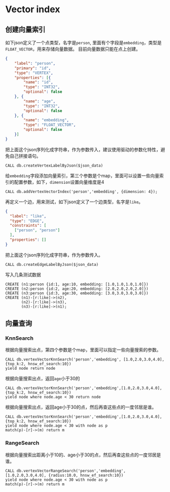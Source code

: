 # Vector index
## 创建向量索引
如下json定义了一个点类型，名字是`person`, 里面有个字段是`embedding`，类型是`FLOAT_VECTOR`，用来存储向量数据。
目前向量数据只能在点上创建。

```json
{
	"label": "person",
	"primary": "id",
	"type": "VERTEX",
	"properties": [{
		"name": "id",
		"type": "INT32",
		"optional": false
	}, {
		"name": "age",
		"type": "INT32",
		"optional": false
	}, {
		"name": "embedding",
		"type": "FLOAT_VECTOR",
		"optional": false
	}]
}

```
把上面这个json序列化成字符串，作为参数传入，建议使用驱动的参数化特性，避免自己拼接语句。
```
CALL db.createVertexLabelByJson($json_data)
```
给`embedding`字段添加向量索引，第三个参数是个map，里面可以设置一些向量索引的配置参数，如下，`dimension`设置向量维度是4
```
CALL db.addVertexVectorIndex('person','embedding', {dimension: 4});
```

再定义一个边，用来测试，如下json定义了一个边类型，名字是`like`。
```json
{
  "label": "like",
  "type": "EDGE",
  "constraints": [
    ["person", "person"]
  ],
  "properties": []
}
```
把上面这个json序列化成字符串，作为参数传入。
```
CALL db.createEdgeLabelByJson($json_data)
```

写入几条测试数据
```
CREATE (n1:person {id:1, age:10, embedding: [1.0,1.0,1.0,1.0]})
CREATE (n2:person {id:2, age:20, embedding: [2.0,2.0,2.0,2.0]})
CREATE (n3:person {id:3, age:30, embedding: [3.0,3.0,3.0,3.0]})
CREATE (n1)-[r:like]->(n2),
       (n2)-[r:like]->(n3),
       (n3)-[r:like]->(n1);
```
## 向量查询
### KnnSearch
根据向量搜索出点，第四个参数是个map，里面可以指定一些向量搜索的参数。
```
CALL db.vertexVectorKnnSearch('person','embedding', [1.0,2.0,3.0,4.0], {top_k:2, hnsw_ef_search:10})
yield node return node
```
根据向量搜索出点，返回`age`小于30的
```
CALL db.vertexVectorKnnSearch('person','embedding',[1.0,2.0,3.0,4.0], {top_k:2, hnsw_ef_search:10})
yield node where node.age < 30 return node
```
根据向量搜索出点，返回age小于30的点，然后再查这些点的一度邻居是谁。
```
CALL db.vertexVectorKnnSearch('person','embedding',[1.0,2.0,3.0,4.0], {top_k:2, hnsw_ef_search:10})
yield node where node.age < 30 with node as p
match(p)-[r]->(m) return m
```
### RangeSearch
根据向量搜索出距离小于10的、age小于30的点，然后再查这些点的一度邻居是谁。
```
CALL db.vertexVectorRangeSearch('person','embedding',[1.0,2.0,3.0,4.0], {radius:10.0, hnsw_ef_search:10})
yield node where node.age < 30 with node as p
match(p)-[r]->(m) return m
```